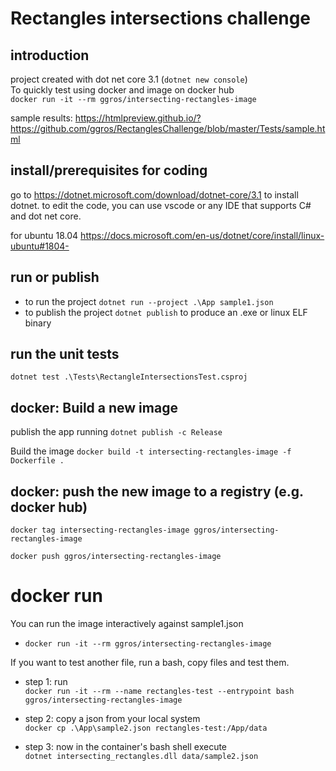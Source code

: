 # Rectangles intersections challenge

## introduction
project created with dot net core 3.1 (`dotnet new console`)  
To quickly test using docker and image on docker hub  
    `docker run -it --rm ggros/intersecting-rectangles-image`

sample results: https://htmlpreview.github.io/?https://github.com/ggros/RectanglesChallenge/blob/master/Tests/sample.html

## install/prerequisites for coding
go to https://dotnet.microsoft.com/download/dotnet-core/3.1 to install dotnet.
to edit the code, you can use vscode or any IDE that supports C# and dot net core.

for ubuntu 18.04
https://docs.microsoft.com/en-us/dotnet/core/install/linux-ubuntu#1804-

## run or publish
- to run the project `dotnet run --project .\App sample1.json`
- to publish the project `dotnet publish` to produce an .exe or linux ELF binary

## run the unit tests
`dotnet test .\Tests\RectangleIntersectionsTest.csproj`

## docker: Build a new image
publish the app running `dotnet publish -c Release`

Build the image `docker build -t intersecting-rectangles-image -f Dockerfile .`

## docker: push the new image to a registry (e.g. docker hub)
`docker tag intersecting-rectangles-image ggros/intersecting-rectangles-image`

`docker push ggros/intersecting-rectangles-image`

# docker run
You can run the image interactively against sample1.json
- `docker run -it --rm ggros/intersecting-rectangles-image`

If you want to test another file, run a bash, copy files and test them.

- step 1: run  
    `docker run -it --rm --name rectangles-test --entrypoint bash ggros/intersecting-rectangles-image`

- step 2: copy a json from your local system  
    `docker cp .\App\sample2.json rectangles-test:/App/data`

- step 3: now in the container's bash shell execute  
    `dotnet intersecting_rectangles.dll data/sample2.json`
